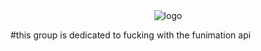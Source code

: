 <div align="center">
        <img alt="logo" src="https://media1.tenor.com/m/ZDC4WxLZ-woAAAAC/funimation-intro.gif">
</div>

#this group is dedicated to fucking with the funimation api
